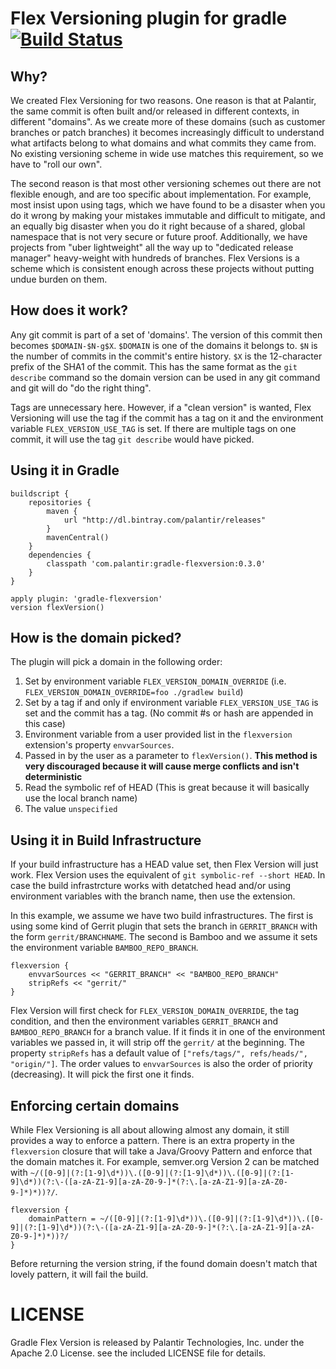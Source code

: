# Flex Versioning plugin for gradle [![Build Status](https://travis-ci.org/palantir/gradle-flexversion.svg?branch=0.1.0)](https://travis-ci.org/palantir/gradle-flexversion)

## Why?
We created Flex Versioning for two reasons. One reason is that at Palantir, the same commit is often built and/or released in different contexts, in different "domains". As we create more of these domains (such as customer branches or patch branches) it becomes increasingly difficult to understand what artifacts belong to what domains and what commits they came from. No existing versioning scheme in wide use matches this requirement, so we have to "roll our own".

The second reason is that most other versioning schemes out there are not flexible enough, and are too specific about implementation. For example, most insist upon using tags, which we have found to be a disaster when you do it wrong by making your mistakes immutable and difficult to mitigate, and an equally big disaster when you do it right because of a shared, global namespace that is not very secure or future proof. Additionally, we have projects from "uber lightweight" all the way up to "dedicated release manager" heavy-weight with hundreds of branches. Flex Versions is a scheme which is consistent enough across these projects without putting undue burden on them.

## How does it work?
Any git commit is part of a set of 'domains'.  The version of this commit then becomes `$DOMAIN-$N-g$X`.  `$DOMAIN` is one of the domains it belongs to. `$N` is the number of commits in the commit's entire history. `$X` is the 12-character prefix of the SHA1 of the commit.  This has the same format as the `git describe` command so the domain version can be used in any git command and git will do "do the right thing".

Tags are unnecessary here.  However, if a "clean version" is wanted, Flex Versioning will use the tag if the commit has a tag on it and the environment variable `FLEX_VERSION_USE_TAG` is set.  If there are multiple tags on one commit, it will use the tag `git describe` would have picked.


## Using it in Gradle

	buildscript {
		repositories {
			maven {
				url "http://dl.bintray.com/palantir/releases"
			}
			mavenCentral()
		}
		dependencies {
			classpath 'com.palantir:gradle-flexversion:0.3.0'
		}
	}

	apply plugin: 'gradle-flexversion'
	version flexVersion()

## How is the domain picked?

The plugin will pick a domain in the following order:

1.  Set by environment variable `FLEX_VERSION_DOMAIN_OVERRIDE` (i.e. `FLEX_VERSION_DOMAIN_OVERRIDE=foo ./gradlew build`)
2.  Set by a tag if and only if environment variable `FLEX_VERSION_USE_TAG` is set and the commit has a tag. (No commit #s or hash are appended in this case)
3.  Environment variable from a user provided list in the `flexversion` extension's property `envvarSources`.
3.  Passed in by the user as a parameter to `flexVersion()`.  **This method is very discouraged because it will cause merge conflicts and isn't deterministic**
4.  Read the symbolic ref of HEAD (This is great because it will basically use the local branch name)
5.  The value `unspecified`

## Using it in Build Infrastructure

If your build infrastructure has a HEAD value set, then Flex Version will just work.  Flex Version uses the equivalent of `git symbolic-ref --short HEAD`.  In case the build infrastrcture works with detatched head and/or using environment variables with the branch name, then use the extension.

In this example, we assume we have two build infrastructures.  The first is using some kind of Gerrit plugin that sets the branch in `GERRIT_BRANCH` with the form `gerrit/BRANCHNAME`.  The second is Bamboo and we assume it sets the environment variable `BAMBOO_REPO_BRANCH`.


	flexversion {
		envvarSources << "GERRIT_BRANCH" << "BAMBOO_REPO_BRANCH"
		stripRefs << "gerrit/"
	}

Flex Version will first check for `FLEX_VERSION_DOMAIN_OVERRIDE`, the tag condition, and then the environment variables `GERRIT_BRANCH` and `BAMBOO_REPO_BRANCH` for a branch value.  If it finds it in one of the environment variables we passed in, it will strip off the `gerrit/` at the beginning.  The property `stripRefs` has a default value of `["refs/tags/", refs/heads/", "origin/"]`.  The order values to `envvarSources` is also the order of priority (decreasing).  It will pick the first one it finds.

## Enforcing certain domains

While Flex Versioning is all about allowing almost any domain, it still provides a way to enforce a pattern.  There is an extra property in the `flexversion` closure that will take a Java/Groovy Pattern and enforce that the domain matches it.  For example, semver.org Version 2 can be matched with `~/([0-9]|(?:[1-9]\d*))\.([0-9]|(?:[1-9]\d*))\.([0-9]|(?:[1-9]\d*))(?:\-([a-zA-Z1-9][a-zA-Z0-9-]*(?:\.[a-zA-Z1-9][a-zA-Z0-9-]*)*))?/`.

	flexversion {
		domainPattern = ~/([0-9]|(?:[1-9]\d*))\.([0-9]|(?:[1-9]\d*))\.([0-9]|(?:[1-9]\d*))(?:\-([a-zA-Z1-9][a-zA-Z0-9-]*(?:\.[a-zA-Z1-9][a-zA-Z0-9-]*)*))?/
	}

Before returning the version string, if the found domain doesn't match that lovely pattern, it will fail the build.

# LICENSE

Gradle Flex Version is released by Palantir Technologies, Inc. under the Apache 2.0 License. see the included LICENSE file for details.
